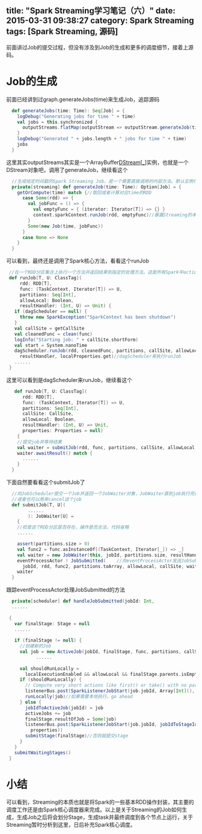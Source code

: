 title: "Spark Streaming学习笔记（六）"
date: 2015-03-31 09:38:27
category: Spark Streaming
tags: [Spark Streaming, 源码]
---

前面讲过Job的提交过程，但没有涉及到Job的生成和更多的调度细节，接着上源码。
<!--more-->

# Job的生成
前面已经讲到过graph.generateJobs(time)来生成Job，追踪源码
```scala
  def generateJobs(time: Time): Seq[Job] = {
    logDebug("Generating jobs for time " + time)
    val jobs = this.synchronized {
      outputStreams.flatMap(outputStream => outputStream.generateJob(time))
    }
    logDebug("Generated " + jobs.length + " jobs for time " + time)
    jobs
  }
```
这里其实outputStreams其实是一个ArrayBuffer[DStream[_]]()实例，也就是一个DStream对象吧，调用了generateJob，继续看这个

```scala
  //生成给定时间戳的Spark Streaming Job，是一个需要直接调用的内部方法。默认实例化对应的RDD。
  private[streaming] def generateJob(time: Time): Option[Job] = {
    getOrCompute(time) match {//取回或者计算对应time的RDD
      case Some(rdd) => {
        val jobFunc = () => {
          val emptyFunc = { (iterator: Iterator[T]) => {} }
          context.sparkContext.runJob(rdd, emptyFunc)//暴露Streaming的本质了，其实还是Spark核心的调用
        }
        Some(new Job(time, jobFunc))
      }
      case None => None
    }
  }
 ```
 可以看到，最终还是调用了Spark核心方法，看看这个runJob

 ```scala
  //在一个RDD分区集合上执行一个方法并返回结果到指定的处理方法。这是所有Spark中action的主入口
  def runJob[T, U: ClassTag](
      rdd: RDD[T],
      func: (TaskContext, Iterator[T]) => U,
      partitions: Seq[Int],
      allowLocal: Boolean,
      resultHandler: (Int, U) => Unit) {
    if (dagScheduler == null) {
      throw new SparkException("SparkContext has been shutdown")
    }
    val callSite = getCallSite
    val cleanedFunc = clean(func)
    logInfo("Starting job: " + callSite.shortForm)
    val start = System.nanoTime
    dagScheduler.runJob(rdd, cleanedFunc, partitions, callSite, allowLocal,
      resultHandler, localProperties.get)//dagScheduler来执行runJob
    ......
  }
 ```
 这里可以看到是dagScheduler来runJob，继续看这个

```scala
   def runJob[T, U: ClassTag](
      rdd: RDD[T],
      func: (TaskContext, Iterator[T]) => U,
      partitions: Seq[Int],
      callSite: CallSite,
      allowLocal: Boolean,
      resultHandler: (Int, U) => Unit,
      properties: Properties = null)
    {
    //提交job并等待结果
    val waiter = submitJob(rdd, func, partitions, callSite, allowLocal, resultHandler, properties)
    waiter.awaitResult() match {
      ......
    }
  }
```
下面自然要看看这个submitJob了

```scala
  //向JobScheduler提交一个Job并返回一个JobWaiter对象，JobWaiter直到job执行完都对这个block可用，
  //或者也可以用来cancel这个job
  def submitJob[T, U](
 		......
 		): JobWaiter[U] =
    {
    //检查这个RDD分区是否存在，操作是否合法，代码省略
    ......

    assert(partitions.size > 0)
    val func2 = func.asInstanceOf[(TaskContext, Iterator[_]) => _]
    val waiter = new JobWaiter(this, jobId, partitions.size, resultHandler)
    eventProcessActor ! JobSubmitted(    //向eventProcessActor发送JobSubmitted消息
      jobId, rdd, func2, partitions.toArray, allowLocal, callSite, waiter, properties)
    waiter
  }
 ```

跟踪eventProcessActor处理JobSubmitted的方法
 ```scala
   private[scheduler] def handleJobSubmitted(jobId: Int,  
   ......
   
  {
    var finalStage: Stage = null
    ......
    
    if (finalStage != null) {
      //创建新的Job
      val job = new ActiveJob(jobId, finalStage, func, partitions, callSite, listener, properties)
			......
			
      val shouldRunLocally =
        localExecutionEnabled && allowLocal && finalStage.parents.isEmpty && partitions.length == 1
      if (shouldRunLocally) {
        // Compute very short actions like first() or take() with no parent stages locally.
        listenerBus.post(SparkListenerJobStart(job.jobId, Array[Int](), properties))
        runLocally(job)//如果需要本地执行，go ahead
      } else {
        jobIdToActiveJob(jobId) = job
        activeJobs += job
        finalStage.resultOfJob = Some(job)
        listenerBus.post(SparkListenerJobStart(job.jobId, jobIdToStageIds(jobId).toArray,
          properties))
        submitStage(finalStage)//否则就提交stage
      }
    }
    submitWaitingStages()
  }
 ```

# 小结
可以看到，Streaming的本质也就是将Spark的一些基本RDD操作封装，其主要的调度工作还是由Spark核心调度器来完成。以上是关于Streaming的Job如何生成，生成Job之后将会划分Stage，生成task并最终调度到各个节点上运行，关于Streaming暂时分析到这里，日后补充Spark核心调度。